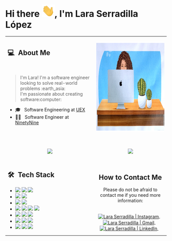 # Hi there <img src="https://github.com/lserradi/lserradi/blob/main/assets/Hi.gif" width="40px">, I'm Lara Serradilla López
<table >
  <tr>
    <td width="55%">
      <h2> 💻 &nbsp;About Me </h2>
      <br>
      <blockquote>
        <p> 
        I'm Lara! I'm a software engineer looking to solve real-world problems :earth_asia:
          <br>
          I'm passionate about creating software:computer:
        </p>
      </blockquote>
       <ul>
        <li>🎓 &nbsp; Software Engineering at <a href="https://www.unex.es">UEX</a></li> 
        <li>👩‍💻 &nbsp; Software Engineer at <a href="https://ninetynine.com/">NinetyNine</a></li>
       </ul>
       <br>
    </td>
    <td width="100%">
     <p align="center">
      <a href="https://github.com/lserradi">
      <img height="280em" src="https://github.com/lserradi/lserradi/blob/main/images/retrato.png"/>
      </a>
     </p>
    </td>
  </tr>
  <tr>
    <td width="55%">
      <p align="center">
        <br>
        <img height="180em" src="https://github-readme-stats-eight-theta.vercel.app/api?username=lserradi&show_icons=true&theme=dark&include_all_commits=true&count_private=true"/>
      </p>
    </td>
    <td width="45%">
      <p align="center">
        <br>
        <img height="165em" src="https://github-readme-stats.vercel.app/api/top-langs/?username=lserradi&theme=light&layout=compact"/>
      </p>
    </td>
  </tr>
  <tr>
   <td width="55%">
     <h2> 🛠 &nbsp;Tech Stack</h2>
     <ul>
      <li>
        <img src="https://img.shields.io/badge/-Kotlin-05122A?style=flat&logo=kotlin"/>
        <img src="https://img.shields.io/badge/-Java-05122A?style=flat&logo=java"/>
        <img src="https://img.shields.io/badge/-Markdown-05122A?style=flat&logo=markdown"/>
      </li>
      <li>
        <img src="https://img.shields.io/badge/-Spring-05122A?style=flat&logo=spring"/>
         <img src="https://img.shields.io/badge/-Android-05122A?style=flat&logo=android"/>
      </li>
      <li>
        <img src="https://img.shields.io/badge/-JavaScript-05122A?style=flat&logo=javascript"/>
        <img src="https://img.shields.io/badge/-TypeScript-05122A?style=flat&logo=typescript"/>
      </li>
      <li>
        <img src="https://img.shields.io/badge/-Git-05122A?style=flat&logo=git"/>
         <img src="https://img.shields.io/badge/-Bitbucket-05122A?style=flat&logo=Bitbucket"/>
        <img src="https://img.shields.io/badge/-Github-05122A?style=flat&logo=github"/>
        <img src="https://img.shields.io/badge/-Gitlab-05122A?style=flat&logo=gitlab"/>
      </li>
      <li>
        <img src="https://img.shields.io/badge/-MySql-05122A?style=flat&logo=mysql"/>
        <img src="https://img.shields.io/badge/-SQLite-05122A?style=flat&logo=sqlite"/>
         <img src="https://img.shields.io/badge/-PostgreSQL-05122A?style=flat&logo=postgresql"/>
      </li>
     <li>
        <img src="https://img.shields.io/badge/-Jira-05122A?style=flat&logo=Jira"/>
        <img src="https://img.shields.io/badge/-Asana-05122A?style=flat&logo=asana"/>
       <img src="https://img.shields.io/badge/-Confluence-05122A?style=flat&logo=confluence"/>
      </li>
      <li>
        <img src="https://img.shields.io/badge/-IntelliJ-05122A?style=flat&logo=intellijidea"/>
        <img src="https://img.shields.io/badge/-VS%20Code-05122A?style=flat&logo=visual-studio-code&logoColor=007ACC"/>
        <img src="https://img.shields.io/badge/-Android Studio-05122A?style=flat&logo=android studio"/>
      </li>
     </ul>
   </td>
   <td width="45%">
    <div align="center">
      <h2><b>How to Contact Me</b></h2>
      <p>Please do not be afraid to contact me if you need more information:
      </p>
      <br>
      <a href="https://www.instagram.com/laritaasl/" target="_blank">
      <img align="center" alt="Lara Serradilla | Instagram" width="40em" src="https://img.icons8.com/ios-glyphs/50/000000/instagram-new.png" />
      </a> &nbsp;&nbsp;
      <a href="mailto:laraserradillalopez@gmail.com" >
      <img align="center" alt="Lara Serradilla | Gmail" width="40em" src="https://img.icons8.com/ios-glyphs/50/000000/gmail.png" />
      </a> &nbsp;&nbsp;
      <a href="https://www.linkedin.com/in/lara-serradilla-lópez-9420aa108/" >
      <img align="center" alt="Lara Serradilla | LinkedIn" width="40em" src="https://img.icons8.com/ios-glyphs/50/000000/linkedin.png" />
      </a> &nbsp;&nbsp;
      <br>  
    </div>
   </td>
  </tr>
</table>

